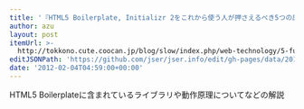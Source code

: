 ```yaml
---
title: '『HTML5 Boilerplate, Initializr 2をこれから使う人が押さえるべき5つの原則 | ゆっくりと…』'
author: azu
layout: post
itemUrl: >-
  http://tokkono.cute.coocan.jp/blog/slow/index.php/web-technology/5-fundamentals-when-using-h5bp/
editJSONPath: 'https://github.com/jser/jser.info/edit/gh-pages/data/2012/02/index.json'
date: '2012-02-04T04:59:00+00:00'
---
```

HTML5 Boilerplateに含まれているライブラリや動作原理についてなどの解説
